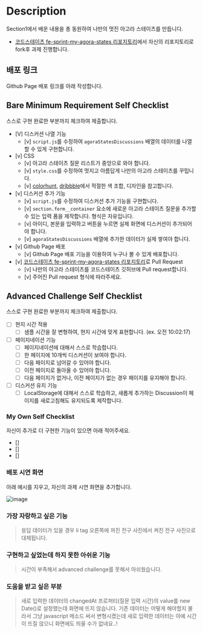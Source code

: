 # Description

Section1에서 배운 내용을 총 동원하여 나만의 멋진 아고라 스테이츠를 만듭니다.

- [코드스테이츠 fe-sprint-my-agora-states 리포지토리](https://github.com/codestates-seb/fe-sprint-my-agora-states)에서 자신의 리포지토리로 fork후 과제 진행합니다.

## 배포 링크

Github Page 배포 링크를 아래 작성합니다.

## Bare Minimum Requirement Self Checklist

스스로 구현 완료한 부분까지 체크하여 제출합니다.

- [V] 디스커션 나열 기능
  - [v] `script.js`를 수정하여 `agoraStatesDiscussions` 배열의 데이터를 나열할 수 있게 구현합니다.
- [v] CSS
  - [v] 아고라 스테이츠 질문 리스트가 중앙으로 와야 합니다.
  - [v] `style.css`를 수정하여 멋지고 아름답게 나만의 아고라 스테이츠를 꾸밉니다.
  - [v] [colorhunt](https://colorhunt.co/palettes/popular), [dribbble](https://dribbble.com/)에서 적절한 색 조합, 디자인을 참고합니다.
- [v] 디스커션 추가 기능
  - [v] `script.js`를 수정하여 디스커션 추가 기능을 구현합니다.
  - [v] `section.form__container` 요소에 새로운 아고라 스테이츠 질문을 추가할 수 있는 입력 폼을 제작합니다. 형식은 자유입니다.
  - [v] 아이디, 본문을 입력하고 버튼을 누르면 실제 화면에 디스커션이 추가되어야 합니다.
  - [v] `agoraStatesDiscussions` 배열에 추가한 데이터가 실제 쌓여야 합니다.
- [v] Github Page 배포
  - [v] Github Page 배포 기능을 이용하여 누구나 볼 수 있게 배포합니다.
- [v] [코드스테이츠 fe-sprint-my-agora-states 리포지토리](https://github.com/codestates-seb/fe-sprint-my-agora-states)로 Pull Request
  - [v] 나만의 아고라 스테이츠를 코드스테이츠 깃허브에 Pull request합니다.
  - [v] 주어진 Pull request 형식에 따라주세요.

## Advanced Challenge Self Checklist

스스로 구현 완료한 부분까지 체크하여 제출합니다.

- [ ] 현지 시간 적용
  - [ ] 샘플 시간을 잘 변형하여, 현지 시간에 맞게 표현합니다. (ex. 오전 10:02:17)
- [ ] 페이지네이션 기능
  - [ ] 페이지네이션에 대해서 스스로 학습합니다.
  - [ ] 한 페이지에 10개씩 디스커션이 보여야 합니다.
  - [ ] 다음 페이지로 넘어갈 수 있어야 합니다.
  - [ ] 이전 페이지로 돌아올 수 있어야 합니다.
  - [ ] 다음 페이지가 없거나, 이전 페이지가 없는 경우 페이지를 유지해야 합니다.
- [ ] 디스커션 유지 기능
  - [ ] LocalStorage에 대해서 스스로 학습하고, 새롭게 추가하는 Discussion이 페이지를 새로고침해도 유지되도록 제작합니다.

### My Own Self Checklist

자신이 추가로 더 구현한 기능이 있으면 아래 적어주세요.

- []
- []
- []

### 배포 시연 화면

아래 예시를 지우고, 자신의 과제 시연 화면을 추가합니다.

![image](https://s3.ap-northeast-2.amazonaws.com/urclass-images/NB0JkuHQnLg8X1woSRS84-1652915757557.gif)

### 가장 자랑하고 싶은 기능

> 응답 데이터가 있을 경우 li tag 오른쪽에 꺼진 전구 사진에서 켜진 전구 사진으로 대체됩니다.

### 구현하고 싶었는데 하지 못한 아쉬운 기능

> 시간이 부족해서 advanced challenge를 못해서 아쉬웠습니다.

### 도움을 받고 싶은 부분

> 새로 입력한 데이터의 changedAt 프로퍼티(질문 입력 시간)의 value를 new Date()로 설정했는데 화면에 뜨지 않습니다. 기존 데이터는 어떻게 해야할지 몰라서 그냥 javascript 메소드 써서 변형시켰는데 새로 입력한 데이터는 아예 시간이 뜨질 않으니 화면에도 띄울 수가 없네요..!
